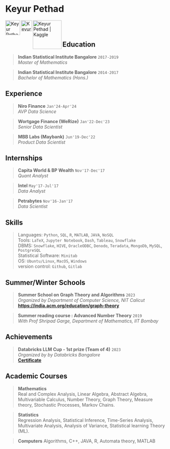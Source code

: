 # Keyur Pethad

[<img align="left" alt="Keyur Pethad | Gmail" width="46px" src="https://upload.wikimedia.org/wikipedia/commons/7/7e/Gmail_icon_%282020%29.svg" />][gmail]

[<img align="left" alt="Keyur Pethad | Linkedin" width="34px" src="https://upload.wikimedia.org/wikipedia/commons/thumb/c/ca/LinkedIn_logo_initials.png/240px-LinkedIn_logo_initials.png" />][linkedin]

[<img align="left" alt="Keyur Pethad | Kaggle" width="90px" src="https://upload.wikimedia.org/wikipedia/commons/7/7c/Kaggle_logo.png" />][kaggle]

[gmail]: mailto:keyurpethad1996@gmail.com
[linkedin]: https://www.linkedin.com/in/keyur-p-07493913b/
[kaggle]: https://www.kaggle.com/keypet1706

<br/><br/>

## Education

> **Indian Statistical Institute Bangalore** `2017-2019`  
> _Master of Mathematics_

> **Indian Statistical Institute Bangalore** `2014-2017`  
> _Bachelor of Mathematics (Hons.)_

## Experience

> **Niro Finance** `Jan'24-Apr'24`  
> _AVP Data Science_

> **Wortgage Finance (WeRize)** `Jan'22-Dec'23`  
> _Senior Data Scientist_

> **MBB Labs (Maybank)** `Jun'19-Dec'22`  
> _Product Data Scientist_


## Internships

> **Capita World & BP Wealth** `Nov'17-Dec'17`  
> _Quant Analyst_

> **Intel** `May'17-Jul'17`  
> _Data Analyst_

> **Petrabytes** `Nov'16-Jan'17`  
> _Data Scientist_

## Skills
> Languages: `Python`, `SQL`, `R`, `MATLAB`, `JAVA`, `NoSQL`     
> Tools: `LaTeX`, `Jupyter Notebook`, `Dash`, `Tableau`, `Snowflake`   
> DBMS: `Snowflake`, `HIVE`, `OracleODBC`, `Denodo`, `Teradata`, `MongoDb`, `MySQL`,  `PostgreSQL`    
> Statistical Software: `Minitab`   
> OS: `Ubuntu/Linux`, `MacOS`, `Windows`   
> version control: `Github`, `Gitlab`   

## Summer/Winter Schools

> **Summer School on Graph Theory and Algorithms** `2023`   
_Organized by Department of Computer Science, NIT Calicut_   
**https://india.acm.org/education/graph-theory**


> **Summer reading course : Advanced Number Theory** `2019`   
_With Prof Shripad Garge, Department of Mathematics, IIT Bombay_

## Achievements

> **Databricks LLM Cup - 1st prize (Team of 4)** `2023`  
_Organized by by Databricks Bangalore_  
> **[Certificate](https://github.com/keyurpethad/keyurpethad/blob/main/Keyur_DatabricksLLM.png)**

## Academic Courses

> **Mathematics**  
Real and Complex Analysis, Linear Algebra, Abstract Algebra, Multivariable Calculus, Number Theory, Graph Theory, Measure theory, Stochastic Processes, Markov Chains.

> **Statistics**  
Regression Analysis, Statistical Inference, Time-Series Analysis, Multivariate Analysis, Analysis of Variance, Statistical learning Theory (ML).

> **Computers** 
Algorithms, C++, JAVA, R, Automata theory, MATLAB

